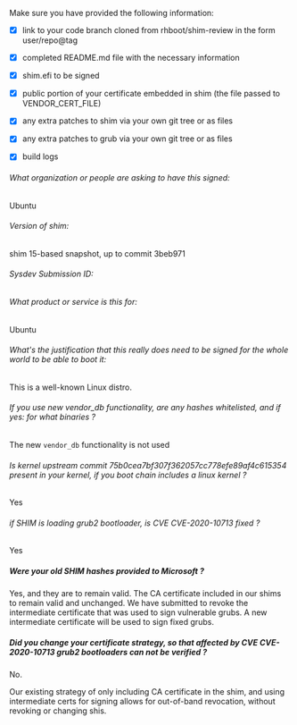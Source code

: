 Make sure you have provided the following information:

 - [x] link to your code branch cloned from rhboot/shim-review in the form user/repo@tag
 - [x] completed README.md file with the necessary information
 - [x] shim.efi to be signed
 - [x] public portion of your certificate embedded in shim (the file passed to VENDOR_CERT_FILE)
 - [x] any extra patches to shim via your own git tree or as files
 - [x] any extra patches to grub via your own git tree or as files
 - [x] build logs


###### What organization or people are asking to have this signed:
Ubuntu

###### Version of shim:
shim 15-based snapshot, up to commit 3beb971

###### Sysdev Submission ID:

###### What product or service is this for:
Ubuntu

###### What's the justification that this really does need to be signed for the whole world to be able to boot it:
This is a well-known Linux distro.

###### If you use new vendor_db functionality, are any hashes whitelisted, and if yes: for what binaries ?
The new `vendor_db` functionality is not used

###### Is kernel upstream commit 75b0cea7bf307f362057cc778efe89af4c615354 present in your kernel, if you boot chain includes a linux kernel ?
Yes

###### if SHIM is loading grub2 bootloader, is CVE CVE-2020-10713 fixed ?
Yes

##### Were your old SHIM hashes provided to Microsoft ?
Yes, and they are to remain valid.
The CA certificate included in our shims to remain valid and unchanged.
We have submitted to revoke the intermediate certificate that was used
to sign vulnerable grubs.
A new intermediate certificate will be used to sign fixed grubs.

##### Did you change your certificate strategy, so that affected by CVE CVE-2020-10713 grub2 bootloaders can not be verified ?
No.

Our existing strategy of only including CA certificate in the shim,
and using intermediate certs for signing allows for out-of-band
revocation, without revoking or changing shis.

